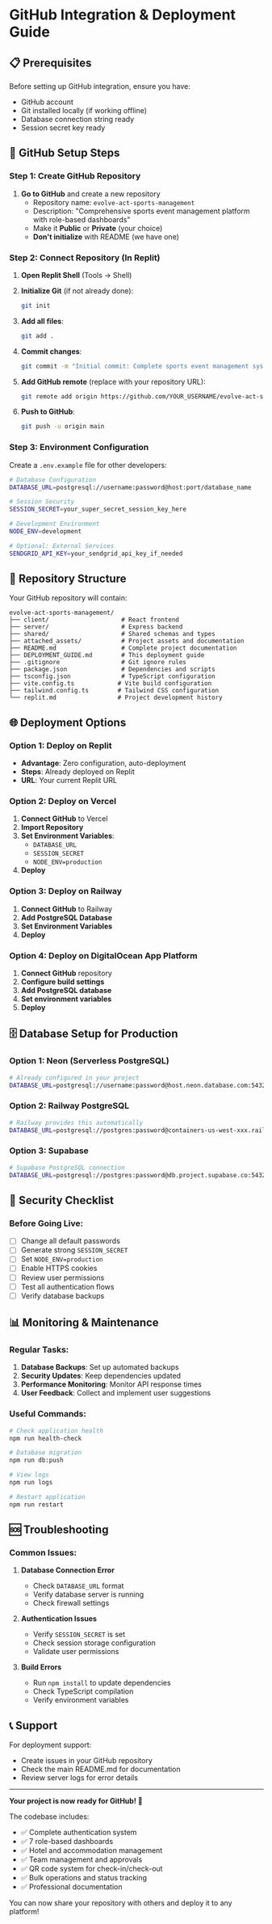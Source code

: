 # GitHub Integration & Deployment Guide

## 📋 Prerequisites

Before setting up GitHub integration, ensure you have:
- GitHub account
- Git installed locally (if working offline)
- Database connection string ready
- Session secret key ready

## 🚀 GitHub Setup Steps

### Step 1: Create GitHub Repository

1. **Go to GitHub** and create a new repository
   - Repository name: `evolve-act-sports-management`
   - Description: "Comprehensive sports event management platform with role-based dashboards"
   - Make it **Public** or **Private** (your choice)
   - **Don't initialize** with README (we have one)

### Step 2: Connect Repository (In Replit)

1. **Open Replit Shell** (Tools → Shell)
2. **Initialize Git** (if not already done):
   ```bash
   git init
   ```

3. **Add all files**:
   ```bash
   git add .
   ```

4. **Commit changes**:
   ```bash
   git commit -m "Initial commit: Complete sports event management system"
   ```

5. **Add GitHub remote** (replace with your repository URL):
   ```bash
   git remote add origin https://github.com/YOUR_USERNAME/evolve-act-sports-management.git
   ```

6. **Push to GitHub**:
   ```bash
   git push -u origin main
   ```

### Step 3: Environment Configuration

Create a `.env.example` file for other developers:

```bash
# Database Configuration
DATABASE_URL=postgresql://username:password@host:port/database_name

# Session Security
SESSION_SECRET=your_super_secret_session_key_here

# Development Environment
NODE_ENV=development

# Optional: External Services
SENDGRID_API_KEY=your_sendgrid_api_key_if_needed
```

## 🔧 Repository Structure

Your GitHub repository will contain:

```
evolve-act-sports-management/
├── client/                    # React frontend
├── server/                    # Express backend
├── shared/                    # Shared schemas and types
├── attached_assets/           # Project assets and documentation
├── README.md                  # Complete project documentation
├── DEPLOYMENT_GUIDE.md        # This deployment guide
├── .gitignore                 # Git ignore rules
├── package.json               # Dependencies and scripts
├── tsconfig.json              # TypeScript configuration
├── vite.config.ts            # Vite build configuration
├── tailwind.config.ts        # Tailwind CSS configuration
└── replit.md                 # Project development history
```

## 🌐 Deployment Options

### Option 1: Deploy on Replit
- **Advantage**: Zero configuration, auto-deployment
- **Steps**: Already deployed on Replit
- **URL**: Your current Replit URL

### Option 2: Deploy on Vercel
1. **Connect GitHub** to Vercel
2. **Import Repository**
3. **Set Environment Variables**:
   - `DATABASE_URL`
   - `SESSION_SECRET`
   - `NODE_ENV=production`
4. **Deploy**

### Option 3: Deploy on Railway
1. **Connect GitHub** to Railway
2. **Add PostgreSQL Database**
3. **Set Environment Variables**
4. **Deploy**

### Option 4: Deploy on DigitalOcean App Platform
1. **Connect GitHub** repository
2. **Configure build settings**
3. **Add PostgreSQL database**
4. **Set environment variables**
5. **Deploy**

## 🗄️ Database Setup for Production

### Option 1: Neon (Serverless PostgreSQL)
```bash
# Already configured in your project
DATABASE_URL=postgresql://username:password@host.neon.database.com:5432/database_name
```

### Option 2: Railway PostgreSQL
```bash
# Railway provides this automatically
DATABASE_URL=postgresql://postgres:password@containers-us-west-xxx.railway.app:5432/railway
```

### Option 3: Supabase
```bash
# Supabase PostgreSQL connection
DATABASE_URL=postgresql://postgres:password@db.project.supabase.co:5432/postgres
```

## 🔐 Security Checklist

### Before Going Live:
- [ ] Change all default passwords
- [ ] Generate strong `SESSION_SECRET`
- [ ] Set `NODE_ENV=production`
- [ ] Enable HTTPS cookies
- [ ] Review user permissions
- [ ] Test all authentication flows
- [ ] Verify database backups

## 📊 Monitoring & Maintenance

### Regular Tasks:
1. **Database Backups**: Set up automated backups
2. **Security Updates**: Keep dependencies updated
3. **Performance Monitoring**: Monitor API response times
4. **User Feedback**: Collect and implement user suggestions

### Useful Commands:
```bash
# Check application health
npm run health-check

# Database migration
npm run db:push

# View logs
npm run logs

# Restart application
npm run restart
```

## 🆘 Troubleshooting

### Common Issues:

1. **Database Connection Error**
   - Check `DATABASE_URL` format
   - Verify database server is running
   - Check firewall settings

2. **Authentication Issues**
   - Verify `SESSION_SECRET` is set
   - Check session storage configuration
   - Validate user permissions

3. **Build Errors**
   - Run `npm install` to update dependencies
   - Check TypeScript compilation
   - Verify environment variables

## 📞 Support

For deployment support:
- Create issues in your GitHub repository
- Check the main README.md for documentation
- Review server logs for error details

---

**Your project is now ready for GitHub! 🚀**

The codebase includes:
- ✅ Complete authentication system
- ✅ 7 role-based dashboards
- ✅ Hotel and accommodation management
- ✅ Team management and approvals
- ✅ QR code system for check-in/check-out
- ✅ Bulk operations and status tracking
- ✅ Professional documentation

You can now share your repository with others and deploy it to any platform!